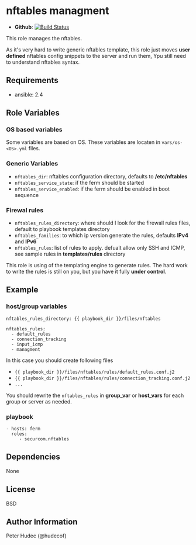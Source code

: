 # nftables managment

- **Github**: [![Build Status](https://travis-ci.org/securcom/ansible_nftables.svg?branch=master)](https://travis-ci.org/securcom/ansible_nftables)


This role manages the nftables.

As it's very hard to write generic nftables template, this role just moves **user defined** nftables config snippets to the server and run them, Ypu still need to understand nftables syntax.

## Requirements

- ansible: 2.4

## Role Variables

### OS based variables

Some variables are based on OS. These variables are locaten in `vars/os-<OS>.yml` files.

### Generic Variables

- `nftables_dir`: nftables configuration directory, defaults to **/etc/nftables**
- `nftables_service_state`: if the ferm should be started
- `nftables_service_enabled`: if the ferm should be enabled in boot sequence

### Firewal rules

- `nftables_rules_directory`: where should I look for the firewall rules files, default to playbook templates directory
- `nftables_families`: to which ip version generate the rules, defaults **IPv4** and **IPv6**
- `nftables_rules`: list of rules to apply. defualt allow only SSH and ICMP, see sample rules in **templates/rules** directory


This role is using  of the templating engine to generate rules. The hard work to write the rules is still on you, but you have it fully **under control**.

## Example

### host/group variables
```
nftables_rules_directory: {{ playbook_dir }}/files/nftables

nftables_rules:
  - default_rules
  - connection_tracking
  - input_icmp
  - managment
```
In this case you should create following files

- `{{ playbook_dir }}/files/nftables/rules/default_rules.conf.j2`
- `{{ playbook_dir }}/files/nftables/rules/connection_tracking.conf.j2`
- `...`

You should rewrite the `nftables_rules` in **group_var** or **host_vars** for each group or server as needed.


### playbook

```
- hosts: ferm
  roles:
     - securcom.nftables
```

## Dependencies

None

## License

BSD

## Author Information

Peter Hudec (@hudecof)
